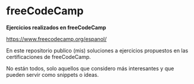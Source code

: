 # freeCodeCamp
**Ejercicios realizados en freeCodeCamp**

https://www.freecodecamp.org/espanol/

En este repositorio publico (mis) soluciones a ejercicios propuestos en las certificaciones de freeCodeCamp.

No están todos, solo aquellos que considero más interesantes y que pueden servir como snippets o ideas.
